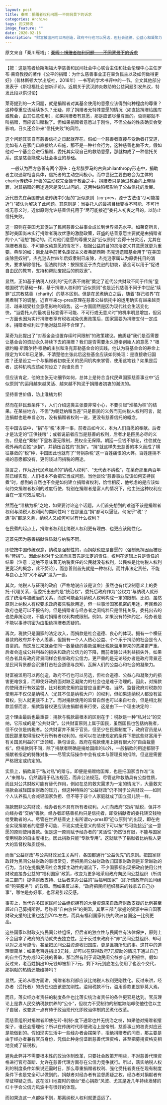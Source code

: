 ```yaml
---
layout: post
title: 秦晖：捐赠者权利问题——不同背景下的诉求
categories: Archive
tags: 武汉肺炎
image_feature: ""
date: 2020-02-16
description: "财富被滥用可以再创造，政府不行也可以另选，但社会道德、公益心和凝聚力的损害更难恢复，而即使好政府面对缺乏凝聚力的社会也是难于治理的。因此，对捐款的使用进行有效监督，比对税款使用的监督应当更严格。"
---
```


原文来自「秦川雁塔」：~~[秦晖：捐赠者权利问题——不同背景下的诉求](https://github.com/Terminus2049/Terminus2049.github.io/issues/535)~~

---

【按：这是笔者给斯坦福大学慈善和民间社会中心联合主任和社会伦理中心主任罗布·莱奇教授的著作《公平的捐赠：为什么慈善事业正在辜负民主以及如何做得更好》（普林斯顿大学出版社，2018年）一书写的学术书评中的一节。全文其他部分发表于《斯坦福社会创新评论》。近期关于武汉肺炎救助的公益问题引发热议，特发此段以供讨论】

莱奇提到的一大问题，就是捐赠者对其基金使用的意愿应该得到何种程度的尊重？这种尊重应该延续多久？无疑，除了捐赠者无特殊意愿的情况（如直接捐赠给国库或教会，由其任意使用），如果捐赠者有意愿，那是应该尽量尊重的。否则那就不叫捐赠，而应该叫赋税了。但如果捐赠者意愿过于刚性，不但公益的性质确实会受影响，日久还会带来“信托失败”的风险。

这个问题其实自有慈善信托之日起就存在。假如一个慈善者直接与受助者打交道，比如有人在家门口直接给人布施，那不是一种社会行为，这种慈善也做不大。假如他对一个基金会进行捐赠，委托其实现自己的救助意愿，那就构成了一种信托关系，这是慈善能成为社会事业的基础。

　
一般认为西方慈善有两个源头：在希腊罗马的古典philanthropy形态中，捐助者主权通常相当具体，信托者的主动空间极小。而中世纪主要由教会为主体的charity传统中,行善的主动权完全操于教会之手，捐赠者只是通过教会向上帝赎罪，对其捐赠的用途通常是没法过问的。这两种缺陷都影响了公益信托的发展。

近代首先在英国普通法传统中兴起的“近似原则（cy-pres，源于古法语“尽可能接近”）”被认为解决了此问题。其原则是：当委托人的最初目标变得不可能、不可行或无意义时，近似原则允许慈善信托用于“尽可能接近”委托人初衷之目的，以防止信托失败。

这一原则在美国尤其促进了民间慈善公益事业成长到世界领先水平。如莱奇所言，那时美国尚未实行捐赠者税收优惠的激励政策，旺盛的慈善意愿主要就是由捐赠者的个人“理想”推动的。而对他们意愿的尊重又因“近似原则”变得十分灵活，尤其在捐赠者离世、不可能改动意愿的情况下，根据公益的目的灵活定义其意愿就更为重要。典型的如：南北战争前著名废奴主义者弗朗西斯·杰克逊遗赠基金用于“在美国废除黑奴制”。杰克逊去世四年后奴隶制已废除，杰克逊家属认为原委托目的消失，要求解除信托。但法院判决：按照接近于杰克逊的初衷，基金可以用于“促进自由民的教育，支持和帮助废奴后的前奴隶”。

显然，正如基于纳税人权利的“无代表不纳税”奠定了近代公共财政不同于传统“皇粮国税”的基础一样，基于捐赠人权利的“近似原则”也是近代慈善不同于中世纪“赎罪”式宗教慈善（charity）的基本区别。但是在民煮确立之后，随着“群己权界”在民煮制下的调整，近百年来cy-pres原理在慈善公益信托中的运用确实有越来越灵活、越来越受社会意愿影响的趋势。这一方面固然是因为现代社会生活变化快，“当委托人的最初目标变得不可能、不可行或无意义时”的机率明显增加，但另一方面也因为实行捐赠者享有税收减免优惠政策后，国家需要为捐赠支付一定成本，捐赠者权利过于绝对就显得不合理了。

莱奇为此提出了“对基金会设置存续时间限制”的政策建议。他质疑“我们是否需要让基金会的资助永久持续下去的捐赠？我们是否需要永久遵奉创始人的意愿？”根据约翰·斯图尔特·穆勒的主张和洛克菲勒基金会的实践，他认为将基金会的寿命上限定为100年已足够。不清楚他主张此后这些基金应该如何处理：是直接收归国库？还是设立一个与捐赠者初衷无关的民间机构来掌管、使用这笔钱？如果是后者，这种机构应该如何设立？向谁负责？

但应该肯定，他的主张无论细节如何，总体上是符合当代民煮国家慈善事业中“近似原则”的运用越来越灵活、越来越不拘泥于捐赠者初衷的潮流的。

坚持普世价值，防止淮橘为枳

然而在非民煮条件下，人们介绍这类主张要非常小心，不要引起“淮橘为枳”的结果。在某些地方，不但“为朝廷纳粮当差”只是臣民的义务而无纳税人权利可言，就连捐献也是奉旨必为，没有捐赠者权利一说，更没有慈善信托的概念。

在中国古语中，“捐”与“税”本非一事，前者古如今义，本为人们自愿的奉献。后者才是法定的“正供钱粮”；或者说前者应当是慈善的权利，后者才是臣民必尽的义务。但是在“秦制”下皇权漫无限制，民权全无保障。朝廷一旦钱不够花，往往就在税外再向百姓“派捐”，并镇压百姓的“抗捐”。“捐”就这样失去慈善的本义而成了横征暴敛的“税”种，中国因此也就有了“苛捐杂税”这一百姓痛恨的大弊。百姓连捐不捐的意愿都没有，更何谈过问捐税的用途。

换言之，作为近代民煮起点的“纳税人权利”、“无代表不纳税”，在莱奇那里两百年前已经实现，人们根本不会把它当成问题。当他谈论“慈善事业应该如何支持民煮”时，想到的自然也不会是如何建立捐赠者权利，恰恰相反，他考虑的是应该如何约束捐赠者权利的过度行使，特别在捐赠者是富人的情况下，他主张这种权利应当在一定时效后取消。

然而在“淮橘为枳”之地，如果要讨论这个话题，人们首先想到的难道不该是捐赠者权利与纳税人权利间的类同性吗？在那里连“捐”都可以逼征，何况乎“税”？连“捐”都是义务，纳税人又如何可以有什么权利？

在民煮的起点上，捐赠者权利比纳税人权利更有理由、也更应该刚性化。

这首先因为慈善捐献性质就与纳税不同。

即使按中国传统观念，纳税是强制性的，而捐献也应是自愿的（强制派捐因而被贬称“苛捐”）。因此纳税对于公民而言首先是法定的责任，权利在逻辑上只是责任的结果（注意：这绝不意味著无纳税责任的公民就没有权利，公民权是比纳税人权利更宽泛的概念，此不赘论），而慈善则首先就是一种权利，而并非法定责任，不能与良心上的“义不容辞”混为一谈。

其次，纳税人与征税的政府（严格地说应该是议会）虽然也有代议制意义上的委托-代理关系，但委托出去的是“统治权”，委托后政府作为“公权力”与纳税人就形成了统治与被统治的关系，而这可能会对纳税人权利构成一定的限制。比如，虽然原则上纳税人有权要求政府报告税款用途，但一些事涉国家机密的用途，再民煮的政府也是可以不报告的。但是捐赠者与经办者之间纯粹只是信托关系，委托出去的也绝非统治权，不能对捐赠者权利构成限制。例如，如果没有特殊约定，经办者是不能以事涉机密为由拒绝捐赠者质疑的。

再次，税款只是国家的法定收入，而捐款是社会道德、良心的体现。拥有一个横征暴敛的政府并不令人羡慕，但拥有一个人人热心公益、个个乐于捐助的社会是令人自豪的。而这反过来就会使同一数量级的善款滥用比税款滥用带来的恶果更严重。后者会造成公共利益的损失和政府公信力的下降，而前者除公共利益损失外，如果经办者具有政府背景同样会损害政府公信力，更严重的是无论经办者是政府背景还是民间背景都会沉重打击社会道德与良知，瓦解人们的公益心和社会的凝聚力。

财富被滥用可以再创造，政府不行也可以另选，但社会道德、公益心和凝聚力的损害更难恢复，而即使好政府面对缺乏凝聚力的社会也是难于治理的。因此，对捐款的使用进行有效监督，比对税款使用的监督应当更严格。当然，监督政府对税款的使用并不仅仅是纳税人（尤其不仅是纳税大户）的权利，但如果连纳税人都没有监督权，别人就更谈不上了。而对捐款使用的监督自然也可以来自社会，但是相比税款监督而言，捐款监督权更应该由捐献者来行使，这是由下一个理由决定的：

这个理由最后也最重要：捐款与税款最根本的区别在于：税款是一种“私对公”的交纳，它形成的是“公共财政”。公共财富原则上属于国民，虽然国民也包括纳税者，但不仅仅是纳税者。公共财富并不属于官员，但至少在民煮制度下，政府官员是从国民那里取得授权代行所有者权利的。他可以在法律规定的条件下把这些财富用于有关国民利益的广泛领域，换句话说，政府在税款使用上拥有很大的“自由裁量权”。但捐款则不同，除了捐献者明确是捐给国库的以外，一般捐款的用途都限于捐献者指定的特殊对象——尽管实际操作中会有成本与管理费的扣除，但这是需要严格限定或约定的。

实质上，捐款属于“私对私”的赠与。即便是捐赠给国库，也是把国家当作准“法人”来赠与，仍然适用于私法规范，而非公法规范。尽管这种救助具有公益性质，而且对公共财政可能有替代作用，例如在总的救灾需求为一定的情况下，大量救灾捐款会减轻国家财政的压力，但这种特殊的“公益财政”仍不同于公共财政——如同个人认养孤儿会减轻国家负担、但不等于该个人家庭就成了国立孤儿院一样。

捐款既非公共财政，经办者也不具有所有者权利。人们向政府“交纳”赋税，但并不向经办者“交纳”善款，经办者即慈善机构只是信托者，即受捐献者的委托转交钱物给受助者的人。尽管在世界慈善史上有所谓cy-pres即“近似原则”的出现，即在完全实现捐献者的意愿不可能、不现实或无意义的情况下可以按“尽可能接近”这一意愿的原则使用善款。但是这一原则赋予经办者的“灵活性”仍然很有限，不能与国家使用税款的自由度相比。因此捐款只能“专款专用”。这就赋予了捐献者比纳税人更大的监督权和质疑权。

而当“公益财政”与公共财政发生关系时，各国都通行“公益优先”的原则。把国家财政转为民间公益财政的事很常见，但把民间公益财政收归国家财政则是非常越轨的行为。当代在提倡民间社会发挥主动性的潮流下，不少国家都出现把政府使用公共财政直接办公益的“福利国家”政策，改变为更多地采用政府向民间公益组织（所谓第三部门）提供财政支持、让后者来办公益的“后福利国家”（即所谓政府向民间组织“购买服务”）的政策。而如果反过来，“政府把民间组织募来的钱拿去自己办事”，哪怕是办好事，也容易引起反感。

事实上，当代许多国家民间公益组织拥有的大量资源来自政府财政支援的比例甚至超过自己募捐所得。号称最“自由放任”的美国，其第三部门掌握的资源中来自国家财政支援的比重也达到70%左右，而具有福利国家传统的欧洲各国这一比例更高。

这些国家以财政支持民间公益组织，但后者的独立性与民间性有法律保护，原则上不会因拿了政府的资助就失去独立性。至于反过来政府不“养”民间公益组织、却可以对之发号施令，甚至把民间公益资源收归国库，更是匪夷所思的事。这其中的道理很简单：如果老百姓捐出3元钱，却可以在获得政府7元资助的情况下通过自己的自主行为办成10元钱的善举，那当然有利于调动民间公益参与的积极性。假如反过来，老百姓捐出10元钱却被扣下7元，剩下3元到底怎么使用了也没个交代，那捐献的热情还能维持吗？

显然，无论从哪方面讲，捐赠者权利都应该比纳税人权利更刚性化。反过来讲，经办者（受托者）的责任也应该更加刚性。滥用税款不行，滥用善款更是罪莫大焉。

而且，落实经办者责任的制度条件也比落实统治者责任的条件更容易达到。官员理论上是靠人民交纳税款供养的“公仆”，但权力不受制约的制度缺陷却使他往往以主子自居，改变这一点有待于政治现代化即政治体制的民煮化改革。

而慈善组织对捐赠者即使在砖-制制-度下通常也并无统治之权，如果他对捐赠者摆架子，谁还会搭理他？所以在传统时代即便政治上是帝制，慈善事业的权责对应还是能做到的。假如现实生活中一些经办者会摆架子，拒绝捐赠者的问责，那主要是由于经办者兼有官员身份，凭借此种身份垄断慈善代理资格，甚至把募捐资格变相地变成了征税权。

避免此弊并不需要根本性的政治体制改革，只要社会政策开明些，不对慈善代理资格进行官府垄断、允许在慈善代理方面存在公信力竞争就行。所以，落实纳税人权利的制度条件如果说还需时日，那么尊重捐赠者权利、强化受托者责任在现有制度条件下也是完全可以做到的。捐献者对经办者有监督质疑之权，经办者对捐献者有举证释疑之责。这在汶川地震时的烟台“爱心捐款”风波、尤其是近几年持续发酵的红十字会公信力风波中有很好的体现。

而如果连这一点都做不到，那离纳税人权利就更遥远了。
